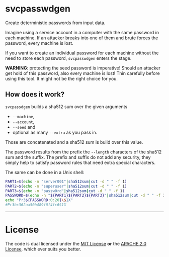# svcpasswdgen

Create deterministic passwords from input data.

Imagine using a service account in a computer with the same password in each machine. If an attacker breaks into one of them and brute forces the password, every machine is lost.

If you want to create an individual password for each machine without the need to store each password, `svcpasswdgen` enters the stage.

**WARNING**: protecting the seed password is imperative! Should an attacker get hold of this password, also every machine is lost! Thin carefully before using this tool. It might not be the right choice for you.

## How does it work?

`svcpassdgen` builds a sha512 sum over the given arguments

- `--machine`,
- `--account`,
- `--seed` and
- optional as many `--extra` as you pass in.

Those are concatenated and a sha512 sum is build over this value.

The password results from the prefix the `--length` characters of the sha512 sum and the suffix. The prefix and suffix do not add any security, they simply help to satisfy password rules that need extra special characters.

The same can be done in a Unix shell:

```bash
PART1=$(echo -n "server001"|sha512sum|cut -d " " -f 1)
PART2=$(echo -n "superuser"|sha512sum|cut -d " " -f 1)
PART3=$(echo -n "passw0rd"|sha512sum|cut -d " " -f 1)
PASSWORD=$(echo -n "${PART1}${PART2}${PART3}"|sha512sum|cut -d " " -f 1)
echo "Pr3${PASSWORD:0:20}\$1X"
#Pr3bc362aa50b489f0f4fc6$1X
```

------

# License

The code is dual licensed under the [MIT License](./LICENSE-MIT) **or** the [APACHE 2.0 License](http://www.apache.org/licenses/LICENSE-2.0), which ever suits you better.